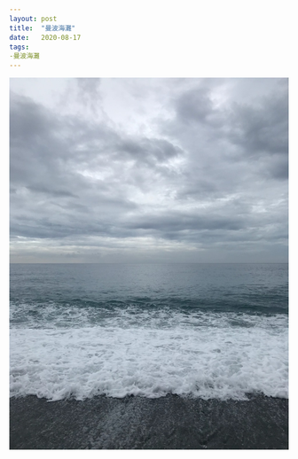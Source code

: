 ```yaml
---
layout: post
title:  "曼波海灘"
date:   2020-08-17
tags:
-曼波海灘
---
```

![曼波海灘](/assets/media/2020-08-17-beach.jpeg)
